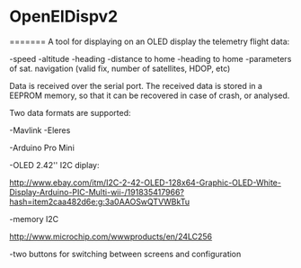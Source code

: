# OpenElDispv2


=======
A tool for displaying on an OLED display the telemetry flight data:

-speed
-altitude
-heading
-distance to home
-heading to home
-parameters of sat. navigation (valid fix, number of satellites, HDOP, etc)

Data is received over the serial port. The received data is stored in a EEPROM memory, so that it can be recovered in case of crash, or analysed.

Two data formats are supported:

-Mavlink
-Eleres


-Arduino Pro Mini

-OLED 2.42'' I2C diplay:

http://www.ebay.com/itm/I2C-2-42-OLED-128x64-Graphic-OLED-White-Display-Arduino-PIC-Multi-wii-/191835417966?hash=item2caa482d6e:g:3a0AAOSwQTVWBkTu

-memory I2C

http://www.microchip.com/wwwproducts/en/24LC256

-two buttons for switching between screens and configuration

